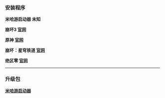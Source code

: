 ### 安装程序
**米哈游启动器
未知**

**崩坏3
[官网]()**

**原神
[官网](https://autopatchcn.yuanshen.com/client_app/download/launcher/20250508182406_qVf7ZaTdA9uIdSJ7/mihoyo/yuanshen_setup_202504252217.exe)**

**崩坏：星穹铁道
[官网](https://autopatchcn.bhsr.com/client/cn/20250429145008_SrRdunjgY4zAMEMV/gw_PC/StarRail_setup_1.7.3.exe)**

**绝区零
[官网](https://autopatchcn.juequling.com/package_download/op/client_app/download/20250516175916_DM6Xj4BK4SESBqyJ/zzz_gw_pc/ZenlessZoneZero_setup_202504281527.exe)**


---

### 升级包
**[米哈游启动器](https://hyp-webstatic.mihoyo.com/hyp-client/jGHBHlcOq1_1.7.3.261_1_1_cps_hyp_cn_jGHBHlcOq1_27mihoyo_202505081113_ZehegatX.zip)**
